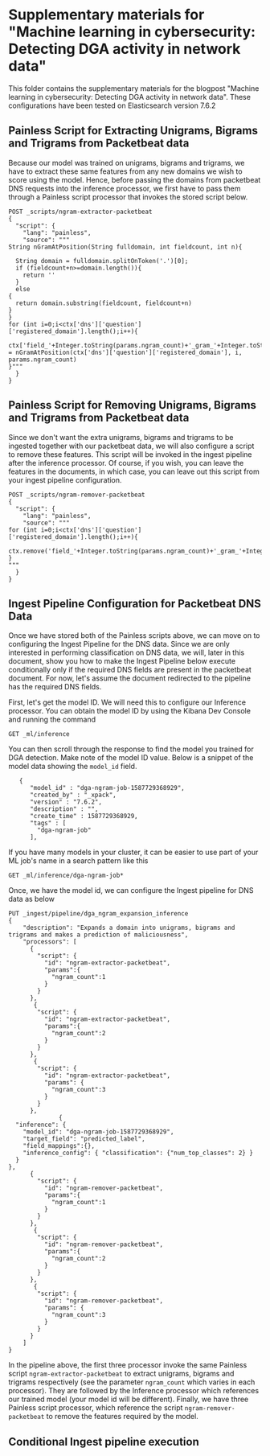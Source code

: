 # Supplementary materials for "Machine learning in cybersecurity: Detecting DGA activity in network data"

This folder contains the supplementary materials for the blogpost "Machine learning in cybersecurity: Detecting DGA activity in network data".
These configurations have been tested on Elasticsearch version 7.6.2

## Painless Script for Extracting Unigrams, Bigrams and Trigrams from Packetbeat data

Because our model was trained on unigrams, bigrams and trigrams, we have to extract these same features from any new domains we wish to score using the model. Hence, before passing the domains from packetbeat DNS requests into the inference processor, we first have to pass them through a Painless script processor that invokes the stored script below.

```
POST _scripts/ngram-extractor-packetbeat
{
  "script": {
    "lang": "painless",
    "source": """
String nGramAtPosition(String fulldomain, int fieldcount, int n){

  String domain = fulldomain.splitOnToken('.')[0];
  if (fieldcount+n>=domain.length()){
    return ''
  }
  else 
{
  return domain.substring(fieldcount, fieldcount+n)
}
}
for (int i=0;i<ctx['dns']['question']['registered_domain'].length();i++){
  ctx['field_'+Integer.toString(params.ngram_count)+'_gram_'+Integer.toString(i)] = nGramAtPosition(ctx['dns']['question']['registered_domain'], i, params.ngram_count)
}"""
  }
}
```

## Painless Script for Removing Unigrams, Bigrams and Trigrams from Packetbeat data

Since we don't want the extra unigrams, bigrams and trigrams to be ingested together with our packetbeat data, we will also configure a script to remove these features. This script will be invoked in the ingest pipeline after the inference processor. Of course, if you wish, you can leave the features in the documents, in which case, you can leave out this script from your ingest pipeline configuration. 


```
POST _scripts/ngram-remover-packetbeat
{
  "script": {
    "lang": "painless",
    "source": """
for (int i=0;i<ctx['dns']['question']['registered_domain'].length();i++){
  ctx.remove('field_'+Integer.toString(params.ngram_count)+'_gram_'+Integer.toString(i))
}
"""
  }
}
```

## Ingest Pipeline Configuration for Packetbeat DNS Data

Once we have stored both of the Painless scripts above, we can move on to configuring the Ingest Pipeline for the DNS data. Since we are only interested in performing classification on DNS data, we will, later in this document, show you how to make the Ingest Pipeline below execute conditionally only if the required DNS fields are present in the packetbeat document. For now, let's assume the document redirected to the pipeline has the required DNS fields. 

First, let's get the model ID. We will need this to configure our Inference processor. 
You can obtain the model ID by using the Kibana Dev Console and running the command 

```
GET _ml/inference
```

You can then scroll through the response to find the model you trained for DGA detection. 
Make note of the model ID value. Below is a snippet of the model data showing the
`model_id` field. 

```
   {
      "model_id" : "dga-ngram-job-1587729368929",
      "created_by" : "_xpack",
      "version" : "7.6.2",
      "description" : "",
      "create_time" : 1587729368929,
      "tags" : [
        "dga-ngram-job"
      ],
```

If you have many models in your cluster, it can be easier to use part of your ML job's name in a search pattern like this

```
GET _ml/inference/dga-ngram-job*
```

Once, we have the model id, we can configure the Ingest pipeline for DNS data as below

```
PUT _ingest/pipeline/dga_ngram_expansion_inference
{
    "description": "Expands a domain into unigrams, bigrams and trigrams and makes a prediction of maliciousness",
    "processors": [
      {
        "script": {
          "id": "ngram-extractor-packetbeat",
          "params":{
            "ngram_count":1
          }
        }
      },
       {
        "script": {
          "id": "ngram-extractor-packetbeat",
          "params":{
            "ngram_count":2
          }
        }
      },
       {
        "script": {
          "id": "ngram-extractor-packetbeat",
          "params": {
            "ngram_count":3
          }
        }
      },
              {
  "inference": {
    "model_id": "dga-ngram-job-1587729368929",
    "target_field": "predicted_label",
    "field_mappings":{},
    "inference_config": { "classification": {"num_top_classes": 2} }
  }
},
      {
        "script": {
          "id": "ngram-remover-packetbeat",
          "params":{
            "ngram_count":1
          }
        }
      },
       {
        "script": {
          "id": "ngram-remover-packetbeat",
          "params":{
            "ngram_count":2
          }
        }
      },
       {
        "script": {
          "id": "ngram-remover-packetbeat",
          "params": {
            "ngram_count":3
          }
        }
      }
    ]
}

```

In the pipeline above, the first three processor invoke the same Painless script `ngram-extractor-packetbeat` to extract unigrams, bigrams and trigrams respectively (see the parameter `ngram_count` which varies in each processor). They are followed by the Inference processor which references our trained model (your model id will be different). Finally, we have three Painless script processor, which reference the script `ngram-remover-packetbeat` to remove the features required by the model. 

## Conditional Ingest pipeline execution


